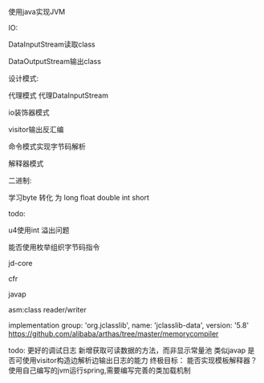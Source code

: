 使用java实现JVM

IO:

DataInputStream读取class

DataOutputStream输出class

设计模式:

代理模式 代理DataInputStream

io装饰器模式

visitor输出反汇编

命令模式实现字节码解析

解释器模式

二进制:

学习byte 转化 为 long float double int short

todo:

u4使用int 溢出问题

能否使用枚举组织字节码指令

jd-core

cfr

javap

asm:class reader/writer

implementation group: 'org.jclasslib', name: 'jclasslib-data', version: '5.8'
https://github.com/alibaba/arthas/tree/master/memorycompiler

todo:
更好的调试日志 新增获取可读数据的方法，而非显示常量池 类似javap 是否可使用visitor构造边解析边输出日志的能力 终极目标： 能否实现模板解释器？ 使用自己编写的jvm运行spring,需要编写完善的类加载机制
